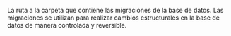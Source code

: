  La ruta a la carpeta que contiene las migraciones de la base de datos. Las migraciones se utilizan para realizar cambios estructurales en la base de datos de manera controlada y reversible.
